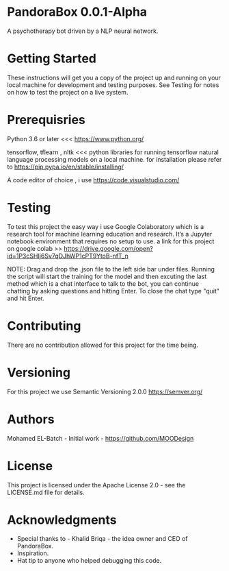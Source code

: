 # PandoraBox 0.0.1-Alpha
A psychotherapy bot driven by a NLP neural network.

# Getting Started
These instructions will get you a copy of the project up and running on your local machine for development and testing purposes. See Testing for notes on how to test the project on a live system.

# Prerequisries
Python 3.6 or later  <<<  https://www.python.org/

tensorflow, tflearn , nltk   <<< python libraries for running tensorflow natural language processing models on a local machine.
for installation please refer to https://pip.pypa.io/en/stable/installing/

A code editor of choice , i use https://code.visualstudio.com/

# Testing
To test this project the easy way i use Google Colaboratory which is a research tool for machine learning education and research. It’s a Jupyter notebook environment that requires no setup to use.
a link for this project on google colab >> https://drive.google.com/open?id=1P3cSHIj6Sv7qDJhWP1cPT9YtoB-nfT_n

NOTE: Drag and drop the .json file to the left side bar under files. Running the script will start the training for the model and then excuting the last method which is a chat interface to talk to the bot, you can continue chatting by asking questions and hitting Enter. To close the chat type "quit" and hit Enter.
    
# Contributing
There are no contribution allowed for this project for the time being.

# Versioning
For this project we use Semantic Versioning 2.0.0 https://semver.org/

# Authors
Mohamed EL-Batch - Initial work - https://github.com/MOODesign

# License
This project is licensed under the Apache License 2.0 - see the LICENSE.md file for details.

# Acknowledgments
* Special thanks to - Khalid Briqa - the idea owner and CEO of PandoraBox.
* Inspiration.
* Hat tip to anyone who helped debugging this code.
